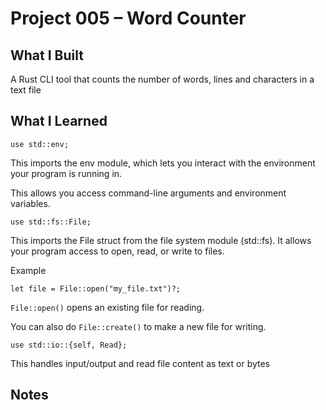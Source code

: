 # Project 005 – Word Counter

## What I Built
A Rust CLI tool that counts the number of words, lines and characters in a text file 

## What I Learned
```
use std::env;
```
This imports the env module, which lets you interact with the environment your program is running in.

This allows you access command-line arguments and environment variables.



```
use std::fs::File;
```
This imports the File struct from the file system module (std::fs).
It allows your program access to open, read, or write to files.

Example
```
let file = File::open("my_file.txt")?;
```

`File::open()` opens an existing file for reading.

You can also do `File::create()` to make a new file for writing.

```
use std::io::{self, Read};
```
This handles input/output and read file content as text or bytes



## Notes


    










